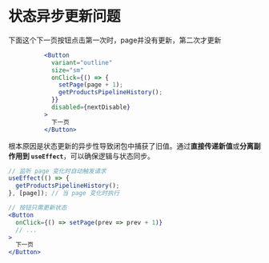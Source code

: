 # 状态异步更新问题

下面这个下一页按钮点击第一次时，page并没有更新，第二次才更新

```jsx
          <Button
            variant="outline"
            size="sm"
            onClick={() => {
              setPage(page + 1);
              getProductsPipelineHistory();
            }}
            disabled={nextDisable}
          >
            下一页
          </Button>
```

根本原因是状态更新的异步性导致闭包中捕获了旧值。通过**直接传递新值**或**分离副作用到 `useEffect`**，可以确保逻辑与状态同步。

```jsx
// 监听 page 变化时自动触发请求
useEffect(() => {
  getProductsPipelineHistory();
}, [page]); // 当 page 变化时执行

// 按钮只需更新状态
<Button
  onClick={() => setPage(prev => prev + 1)}
  // ...
>
  下一页
</Button>
```

